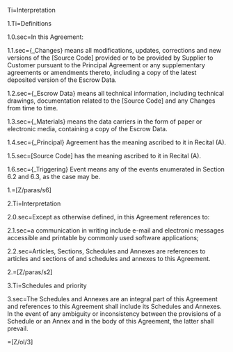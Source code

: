 Ti=Interpretation
 
1.Ti=Definitions
 
1.0.sec=In this Agreement:
 
1.1.sec={_Changes} means all modifications, updates, corrections and new versions of the [Source Code] provided or to be provided by Supplier to Customer pursuant to the Principal Agreement or any supplementary agreements or amendments thereto, including a copy of the latest deposited version of the Escrow Data.
 
1.2.sec={_Escrow Data} means all technical information, including technical drawings, documentation related to the [Source Code] and any Changes from time to time.
 
1.3.sec={_Materials} means the data carriers in the form of paper or electronic media, containing a copy of the Escrow Data.
 
1.4.sec={_Principal} Agreement has the meaning ascribed to it in Recital (A).
 
1.5.sec=[Source Code] has the meaning ascribed to it in Recital (A).
 
1.6.sec={_Triggering} Event means any of the events enumerated in Section 6.2 and 6.3, as the case may be.

1.=[Z/paras/s6]
 
2.Ti=Interpretation
 
2.0.sec=Except as otherwise defined, in this Agreement references to:
 
2.1.sec=a communication in writing include e-mail and electronic messages accessible and printable by commonly used software applications;
 
2.2.sec=Articles, Sections, Schedules and Annexes are references to articles and sections of and schedules and annexes to this Agreement.
 
2.=[Z/paras/s2]
 
3.Ti=Schedules and priority
 
3.sec=The Schedules and Annexes are an integral part of this Agreement and references to this Agreement shall include its Schedules and Annexes. In the event of any ambiguity or inconsistency between the provisions of a Schedule or an Annex and in the body of this Agreement, the latter shall prevail.

=[Z/ol/3]